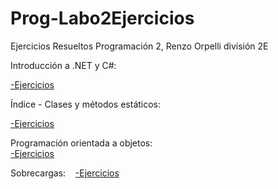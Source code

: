 # Prog-Labo2Ejercicios
Ejercicios Resueltos Programación 2, Renzo Orpelli división 2E
&nbsp;&nbsp;

Introducción a .NET y C#:
&nbsp;&nbsp;

<a href="https://codeutnfra.github.io/programacion_2_laboratorio_2_apuntes/docs/clases/introduccion/Ejercicios/I01-maximo-minimo-promedio"> -Ejercicios</a>

Índice - Clases y métodos estáticos:
&nbsp;&nbsp;

<a href="https://codeutnfra.github.io/programacion_2_laboratorio_2_apuntes/docs/clases/estaticos/Ejercicios/I01-validador-rangos"> -Ejercicios</a>

Programación orientada a objetos: 
&nbsp;&nbsp;                                                                                                                             
<a href="https://codeutnfra.github.io/programacion_2_laboratorio_2_apuntes/docs/clases/objetos/Ejercicios/I01-creo-que-necesito-un-prestamo/"> -Ejercicios</a>

Sobrecargas:
&nbsp;&nbsp; 
<a href="https://codeutnfra.github.io/programacion_2_laboratorio_2_apuntes/docs/clases/sobrecarga/Ejercicios/I01-sumador/"> -Ejercicios</a>    
